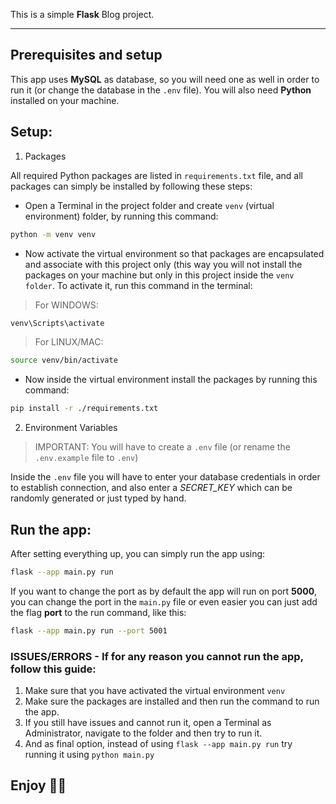 This is a simple **Flask** Blog project.

---

## Prerequisites and setup
This app uses **MySQL** as database, so you will need one as well in order to run it (or change the database in the `.env` file).
You will also need **Python** installed on your machine.


## Setup:
1. Packages

All required Python packages are listed in `requirements.txt` file, and all packages can simply be installed by following these steps:
- Open a Terminal in the project folder and create `venv` (virtual environment) folder, by running this command:
```bash
python -m venv venv
```
- Now activate the virtual environment so that packages are encapsulated and associate with this project only (this way you will not install the packages on your machine but only in this project inside the `venv folder`. To activate it, run this command in the terminal:

> For WINDOWS:
```bash
venv\Scripts\activate
```

> For LINUX/MAC:
```bash
source venv/bin/activate
```

- Now inside the virtual environment install the packages by running this command:
```bash
pip install -r ./requirements.txt
```

2. Environment Variables

> IMPORTANT: You will have to create a `.env` file (or rename the `.env.example` file to `.env`)

Inside the `.env` file you will have to enter your database credentials in order to establish connection, and also enter a *SECRET_KEY* which can be randomly generated or just typed by hand.

## Run the app:
After setting everything up, you can simply run the app using:
```bash
flask --app main.py run
```

If you want to change the port as by default the app will run on port **5000**, you can change the port in the `main.py` file or even easier you can just add the flag **port** to the run command, like this:
```bash
flask --app main.py run --port 5001
```  

### ISSUES/ERRORS - If for any reason you cannot run the app, follow this guide:
1. Make sure that you have activated the virtual environment `venv`
2.  Make sure the packages are installed and then run the command to run the app.
3. If you still have issues and cannot run it, open a Terminal as Administrator, navigate to the folder and then try to run it.
4. And as final option, instead of using `flask --app main.py run` try running it using `python main.py`

## Enjoy 🎉🚀
